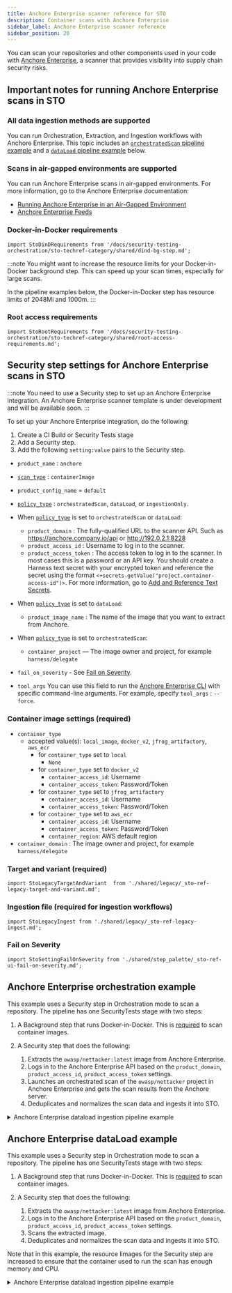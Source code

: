 ```yaml
---
title: Anchore Enterprise scanner reference for STO
description: Container scans with Anchore Enterprise
sidebar_label: Anchore Enterprise scanner reference
sidebar_position: 20
---
```


You can scan your repositories and other components used in your code with [Anchore Enterprise](https://docs.anchore.com/current/docs/), a scanner that provides visibility into supply chain security risks. 

## Important notes for running Anchore Enterprise scans in STO

### All data ingestion methods are supported

You can run Orchestration, Extraction, and Ingestion workflows with Anchore Enterprise. This topic includes an [`orchestratedScan` pipeline example](#anchore-enterprise-orchestration-example) and a [`dataLoad` pipeline example](#anchore-enterprise-dataload-example) below.

### Scans in air-gapped environments are supported

You can run Anchore Enterprise scans in air-gapped environments. For more information, go to the Anchore Enterprise documentation:

- [Running Anchore Enterprise in an Air-Gapped Environment](https://docs.anchore.com/3.0/docs/overview/air_gapped)
- [Anchore Enterprise Feeds](https://docs.anchore.com/current/docs/overview/feeds)


### Docker-in-Docker requirements

```mdx-code-block
import StoDinDRequirements from '/docs/security-testing-orchestration/sto-techref-category/shared/dind-bg-step.md';
```

<StoDinDRequirements />

:::note
You might want to increase the resource limits for your Docker-in-Docker background step. This can speed up your scan times, especially for large scans. 

In the pipeline examples below, the Docker-in-Docker step has resource limits of 2048Mi and 1000m. 
:::


### Root access requirements

```mdx-code-block
import StoRootRequirements from '/docs/security-testing-orchestration/sto-techref-category/shared/root-access-requirements.md';
```

<StoRootRequirements />



## Security step settings for Anchore Enterprise scans in STO

:::note
You need to use a Security step to set up an Anchore Enterprise integration. An Anchore Enterprise scanner template is under development and will be available soon. 
:::

To set up your Anchore Enterprise integration, do the following: 

1. Create a CI Build or Security Tests stage
2. Add a Security step.
3. Add the following `setting:value` pairs to the Security step.


* `product_name` : `anchore`
* [`scan_type`](#scanner-categories) : `containerImage`
* `product_config_name` = `default`

* [`policy_type`](/docs/security-testing-orchestration/sto-techref-category/security-step-settings-reference#data-ingestion-methods) : `orchestratedScan`, `dataLoad`, or `ingestionOnly`. 
* When [`policy_type`](/docs/security-testing-orchestration/sto-techref-category/security-step-settings-reference#data-ingestion-methods) is set to `orchestratedScan` or `dataLoad`:
	+ `product_domain` : The fully-qualified URL to the scanner API. Such as https://anchore.company.io/api or http://192.0.2.1:8228
	+ `product_access_id` : Username to log in to the scanner.
	+ `product_access_token` : The access token to log in to the scanner. In most cases this is a password or an API key. 
	  You should create a Harness text secret with your encrypted token and reference the secret using the format `<+secrets.getValue("project.container-access-id")>`. For more information, go to [Add and Reference Text Secrets](/docs/platform/secrets/add-use-text-secrets).
* When [`policy_type`](/docs/security-testing-orchestration/sto-techref-category/security-step-settings-reference#data-ingestion-methods) is set to `dataLoad`:
	+ `product_image_name` : The name of the image that you want to extract from Anchore.
* When [`policy_type`](/docs/security-testing-orchestration/sto-techref-category/security-step-settings-reference#data-ingestion-methods) is set to `orchestratedScan`:
	+ `container_project` — The image owner and project, for example `harness/delegate`

* `fail_on_severity` - See [Fail on Severity](#fail-on-severity).
+ `tool_args`
	You can use this field to run the [Anchore Enterprise CLI](https://docs.anchore.com/current/docs/using/cli_usage/images/) with specific command-line arguments. For example, specify `tool_args` : `--force`. 


### Container image settings (required)

* `container_type`
	+ accepted value(s): `local_image`, `docker_v2`, `jfrog_artifactory`, `aws_ecr`
		- for `container_type` set to `local`
			* `None`
		- for `container_type` set to `docker_v2`
			* `container_access_id`: Username
			* `container_access_token`: Password/Token
		- for `container_type` set to `jfrog_artifactory`
			* `container_access_id`: Username
			* `container_access_token`: Password/Token
		- for `container_type` set to `aws_ecr`
			* `container_access_id`: Username
			* `container_access_token`: Password/Token
			* `container_region`: AWS default region
* `container_domain` :  The image owner and project, for example `harness/delegate`

### Target and variant (required)

```mdx-code-block
import StoLegacyTargetAndVariant  from './shared/legacy/_sto-ref-legacy-target-and-variant.md';
```

<StoLegacyTargetAndVariant />

### Ingestion file (required for ingestion workflows)

```mdx-code-block
import StoLegacyIngest from './shared/legacy/_sto-ref-legacy-ingest.md';
```

<StoLegacyIngest />

### Fail on Severity

```mdx-code-block
import StoSettingFailOnSeverity from './shared/step_palette/_sto-ref-ui-fail-on-severity.md';
```
<StoSettingFailOnSeverity />

## Anchore Enterprise orchestration example

This example uses a Security step in Orchestration mode to scan a repository. The pipeline has one SecurityTests stage with two steps:

1. A Background step that runs Docker-in-Docker. This is [required](#docker-in-docker-requirements) to scan container images.
2. A Security step that does the following:

   1. Extracts the `owasp/nettacker:latest` image from Anchore Enterprise.
   2. Logs in to the Anchore Enterprise API based on the `product_domain`, `product_access_id`, `product_access_token` settings.
   3. Launches an orchestrated scan of the `owasp/nettacker` project in Anchore Enterprise and gets the scan results from the Anchore server. 
   4. Deduplicates and normalizes the scan data and ingests it into STO. 

<details><summary>Anchore Enterprise dataload ingestion pipeline example</summary>

```yaml

pipeline:
  allowStageExecutions: false
  projectIdentifier: STO
  orgIdentifier: default
  tags: {}
  stages:
    - stage:
        name: build
        identifier: build
        type: SecurityTests
        spec:
          cloneCodebase: false
          infrastructure:
            type: KubernetesDirect
            spec:
              connectorRef: stoqadelegate
              namespace: harness-qa-delegate
              automountServiceAccountToken: true
              nodeSelector: {}
              containerSecurityContext:
                privileged: true
              os: Linux
          sharedPaths:
            - /var/run
            - /shared/customer_artifacts
          execution:
            steps:
              - step:
                  type: Background
                  name: Background_1
                  identifier: Background_1
                  spec:
                    connectorRef: account.harnessImage
                    image: docker:dind
                    shell: Sh
                    privileged: true
					resources:
                      limits:
                        memory: 2048Mi
                        cpu: 1000m  
              - step:
                  type: Security
                  name: Security_1
                  identifier: Security_1
                  spec:
                    privileged: true
                    settings:
                      policy_type: orchestratedScan
                      scan_type: container
                      product_name: anchore
                      product_config_name: default
                      container_domain: docker.io
                      container_project: owasp/nettacker
                      container_tag: latest
                      product_domain: https://anchore.qa.harness.io/api
                      container_type: docker_v2
                      product_access_id: aubrey.klaft@harness.io
                      product_access_token: <+secrets.getValue("anchoretoken")>
                      LOG_LEVEL: debug
                    imagePullPolicy: Always
          caching:
            enabled: false
            paths: []
          slsa_provenance:
            enabled: false
        variables:
          - name: runner_tag
            type: String
            value: dev
  identifier: anchore_scan
  name: anchore scan



```

</details>

## Anchore Enterprise dataLoad example

This example uses a Security step in Orchestration mode to scan a repository. The pipeline has one SecurityTests stage with two steps:

1. A Background step that runs Docker-in-Docker. This is [required](#docker-in-docker-requirements) to scan container images.
2. A Security step that does the following:

   1. Extracts the `owasp/nettacker:latest` image from Anchore Enterprise.
   2. Logs in to the Anchore Enterprise API based on the `product_domain`, `product_access_id`, `product_access_token` settings.
   3. Scans the extracted image.
   4. Deduplicates and normalizes the scan data and ingests it into STO. 

Note that in this example, the resource limages for the Security step are increased to ensure that the container used to run the scan has enough memory and CPU. 

<details><summary>Anchore Enterprise dataload ingestion pipeline example</summary>

```yaml

pipeline:
  allowStageExecutions: false
  projectIdentifier: STO
  orgIdentifier: default
  identifier: anchore_dataload
  name: anchore dataload
  tags: {}
  stages:
    - stage:
        name: build
        identifier: build
        type: SecurityTests
        spec:
          cloneCodebase: false
          infrastructure:
            type: KubernetesDirect
            spec:
              connectorRef: myk8sdelegate
              namespace: harness-delegate-ng
              automountServiceAccountToken: true
              nodeSelector: {}
              containerSecurityContext:
                privileged: true
              os: Linux
          sharedPaths:
            - /var/run
            - /shared/customer_artifacts
          execution:
            steps:
              - step:
                  type: Background
                  name: Background_1
                  identifier: Background_1
                  spec:
                    connectorRef: account.harnessImage
                    image: docker:dind
                    shell: Sh
                    privileged: true
                    entrypoint:
                      - dockerd
					resources:
                      limits:
                        memory: 2048Mi
                        cpu: 1000m  
              - step:
                  type: Security
                  name: Security_1
                  identifier: Security_1
                  spec:
                    privileged: true
                    settings:
                      policy_type: dataLoad
                      scan_type: container
                      product_name: anchore
                      product_config_name: default
                      product_domain: https://anchore.myorg.org/api
                      product_access_id: jane.smith@myorg.org
                      product_access_token: <+secrets.getValue("anchoretoken")>
                      product_image_name: owasp/nettacker:latest
                      target_name: owasp/nettacker
                      target_variant: latest
                      LOG_LEVEL: debug
                    imagePullPolicy: Always
                    resources:
                      limits:
                        memory: 4Gi
                        cpu: 1000m
          caching:
            enabled: false
            paths: []
          slsa_provenance:
            enabled: false
        variables:
          - name: runner_tag
            type: String
            value: dev



```

</details>

<!--
## Anchore Enterprise step configuration

The recommended workflow is add a Anchore Enterprise step to a Security Tests or CI Build stage and then configure it as described below. 

### Scan settings

<a name="scan-mode"></a>

#### Scan Mode

```mdx-code-block
import StoSettingScanMode from './shared/step_palette/_sto-ref-ui-scan-mode.md';
import StoSettingScanModeOrch from './shared/step_palette//_sto-ref-ui-scan-mode-00-orchestrated.md';
import StoSettingScanModeData from './shared/step_palette/_sto-ref-ui-scan-mode-01-dataload.md';
import StoSettingScanModeIngest from './shared/step_palette/_sto-ref-ui-scan-mode-02-ingestonly.md';
```

<StoSettingScanMode />
<StoSettingScanModeOrch />
<StoSettingScanModeData />
<StoSettingScanModeIngest />


#### Scan Configuration

```mdx-code-block
import StoSettingProductConfigName from './shared/step_palette/_sto-ref-ui-product-config-name.md';
```

<StoSettingProductConfigName />


### Target

#### Type

```mdx-code-block
import StoSettingScanTypeCont     from './shared/step_palette/_sto-ref-ui-scan-type-01-container.md';
```

<a name="scan-type"></a>
<StoSettingScanTypeCont />

#### Name 

```mdx-code-block
import StoSettingProductID from './shared/step_palette/_sto-ref-ui-prod-id.md';
```

<StoSettingProductID />

<a name="target-variant"></a>

#### Variant

```mdx-code-block
import StoSettingTargetVariant from './shared/step_palette/_sto-ref-ui-target-variant.md';
```

<StoSettingTargetVariant  />

#### Workspace

```mdx-code-block
import StoSettingTargetWorkspace from './shared/step_palette/_sto-ref-ui-target-workspace.md';
```

<StoSettingTargetWorkspace  />


### Ingestion File

```mdx-code-block
import StoSettingIngestionFile from './shared/step_palette/_sto-ref-ui-ingestion-file.md';
```

<StoSettingIngestionFile  />


### Authentication


<a name="auth-domain"></a>

#### Domain

The fully-qualified URL to the scanner API. Such as `https://anchore.company.io/api` or `http://192.0.2.1:8228`



<StoSettingAuthDomain />



#### Access ID

```mdx-code-block
import StoSettingAuthAccessID from './shared/step_palette/_sto-ref-ui-auth-access-id.md';
```

<StoSettingAuthAccessID />



#### Access Token

```mdx-code-block
import StoSettingAuthAccessToken from './shared/step_palette/_sto-ref-ui-auth-access-token.md';
```

<StoSettingAuthAccessToken />

### Scan Tool



#### Image Name

For Extraction scans, the name of the image that you want to extract from Anchore. 




### Log Level, CLI flags, and Fail on Severity

<a name="log-level"></a>

#### Log Level

```mdx-code-block
import StoSettingLogLevel from './shared/step_palette/_sto-ref-ui-log-level.md';
```

<StoSettingLogLevel />

<a name="cli-flags"></a>

#### Additional CLI flags

You can use this field to run the [Anchore Enterprise CLI](https://docs.anchore.com/current/docs/using/cli_usage/images/) with specific command-line arguments. For example, specify `tool_args` = `--force`.  


<a name="fail-on-severity"></a>

#### Fail on Severity

```mdx-code-block
import StoSettingFailOnSeverity from './shared/step_palette/_sto-ref-ui-fail-on-severity.md';
```
<StoSettingFailOnSeverity />


### Settings

You can use this field to provide environment variables to be used during the execution of the step. 



### Additional Configuration

In the **Additional Configuration** settings, you can use the following options:

* [Privileged](/docs/continuous-integration/use-ci/manage-dependencies/background-step-settings#privileged)
* [Image Pull Policy](/docs/continuous-integration/use-ci/manage-dependencies/background-step-settings#image-pull-policy)
* [Run as User](/docs/continuous-integration/use-ci/manage-dependencies/background-step-settings#run-as-user)
* [Set Container Resources](/docs/continuous-integration/use-ci/manage-dependencies/background-step-settings#set-container-resources)


### Advanced settings

In the **Advanced** settings, you can use the following options:

* [Conditional Execution](/docs/platform/pipelines/w_pipeline-steps-reference/step-skip-condition-settings)
* [Failure Strategy](/docs/platform/pipelines/w_pipeline-steps-reference/step-failure-strategy-settings)
* [Looping Strategy](/docs/platform/pipelines/looping-strategies/looping-strategies-matrix-repeat-and-parallelism)
* [Policy Enforcement](/docs/platform/governance/Policy-as-code/harness-governance-overview)

-->
